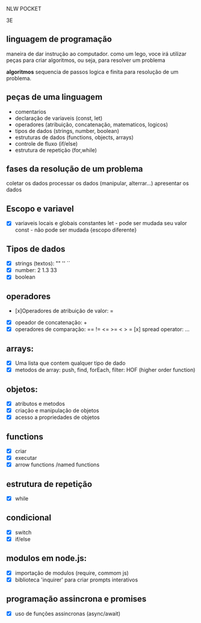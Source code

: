 NLW POCKET

3E

## linguagem de programação

maneira de dar instrução ao computador.
como um lego, voce irá utilizar peças para criar algoritmos, ou seja, para resolver um problema

**algoritmos**
sequencia de passos logica e finita para resolução de um problema.

## peças de uma linguagem

- comentarios
- declaração de variaveis (const, let)
- operadores (atribuição, concatenação, matematicos, logicos)
- tipos de dados (strings, number, boolean)
- estruturas de dados (functions, objects, arrays)
- controle de fluxo (if/else)
- estrutura de repetição (for,while)

## fases da resolução de um problema

coletar os dados
processar os dados (manipular, alterrar...)
apresentar os dados

## Escopo e variavel

- [x] variaveis locais e globais
      constantes
      let - pode ser mudada seu valor
      const - não pode ser mudada
      {escopo diferente}

## Tipos de dados

- [x] strings (textos): "" '' ´´
- [x] number: 2 1.3 33
- [x] boolean

## operadores

- [x]Operadores de atribuição de valor: =
- [x] opeador de concatenação: +
- [x] operadores de comparação: == != <= >= < >
      = [x] spread operator: ...

## arrays:

- [x] Uma lista que contem qualquer tipo de dado
- [x] metodos de array: push, find, forEach, filter: HOF (higher order function)

## objetos:

- [x] atributos e metodos
- [x] criação e manipulação de objetos
- [x] acesso a propriedades de objetos

## functions

- [x] criar
- [x] executar
- [x] arrow functions /named functions

## estrutura de repetição

- [x] while

## condicional

- [x] switch
- [x] if/else

## modulos em node.js:

- [x] importação de modulos (require, commom js)
- [x] biblioteca 'inquirer' para criar prompts interativos

## programação assincrona e promises

- [x] uso de funções assincronas (async/await)
